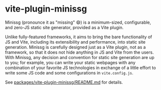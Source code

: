 # vite-plugin-minissg

Minissg (pronounce it as "missing" 😄) is a minimum-sized,
configurable, and zero-JS static site generator, provided as a Vite
plugin.

Unlike fully-featured frameworks, it aims to bring the bare
functionality of JS and Vite, including its extensibility and
performance, into static site generation.
Minissg is carefully designed just as a Vite plugin, not as a
framework, so that it does not hide anything in JS and Vite from the
users.
With Minissg, any decision and convention for static site generation
are up to you; for example, you can write your static webpages with
any combination of your favorite JS technologies in exchange of a
little effort to write some JS code and some configurations in
`vite.config.js`.

See [packages/vite-plugin-minissg/README.md] for details.

[packages/vite-plugin-minissg/README.md]: packages/vite-plugin-minissg/README.md
